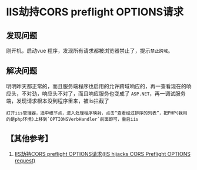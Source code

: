 # IIS劫持CORS preflight OPTIONS请求

## 发现问题

刚开机，启动vue 程序，发现所有请求都被浏览器禁止了，提示`禁止跨域`。

## 解决问题

明明昨天都正常的，而且服务端程序也启用的允许跨域响应的，再一查看现在的响应头，不对劲，响应头不对了，而且响应服务也变成了 `ASP.NET`，再一调试服务端，发现请求根本没到程序里来，被iis拦截了

    打开iis管理器，选中根节点，进入处理程序映射，点击“查看经过排序的列表”，把PHP(我用的是php环境)上移到`OPTIONSVerbHandler`前面即可，重启iis


## 【其他参考】

1. [IIS劫持CORS preflight OPTIONS请求(IIS hijacks CORS Preflight OPTIONS request)](http://www.it1352.com/272385.html)
